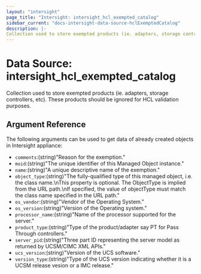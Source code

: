 ```yaml
---
layout: "intersight"
page_title: "Intersight: intersight_hcl_exempted_catalog"
sidebar_current: "docs-intersight-data-source-hclExemptedCatalog"
description: |-
Collection used to store exempted products (ie. adapters, storage controllers, etc). These products should be ignored for HCL validation purposes.
---
```


# Data Source: intersight_hcl_exempted_catalog
Collection used to store exempted products (ie. adapters, storage controllers, etc). These products should be ignored for HCL validation purposes.
## Argument Reference
The following arguments can be used to get data of already created objects in Intersight appliance:
* `comments`:(string)"Reason for the exemption."
* `moid`:(string)"The unique identifier of this Managed Object instance."
* `name`:(string)"A unique descriptive name of the exemption."
* `object_type`:(string)"The fully-qualified type of this managed object, i.e. the class name.\nThis property is optional. The ObjectType is implied from the URL path.\nIf specified, the value of objectType must match the class name specified in the URL path."
* `os_vendor`:(string)"Vendor of the Operating System."
* `os_version`:(string)"Version of the Operating system."
* `processor_name`:(string)"Name of the processor supported for the server."
* `product_type`:(string)"Type of the product/adapter say PT for Pass Through controllers."
* `server_pid`:(string)"Three part ID representing the server model as returned by UCSM/CIMC XML APIs."
* `ucs_version`:(string)"Version of the UCS software."
* `version_type`:(string)"Type of the UCS version indicating whether it is a UCSM release vesion or a IMC release."
